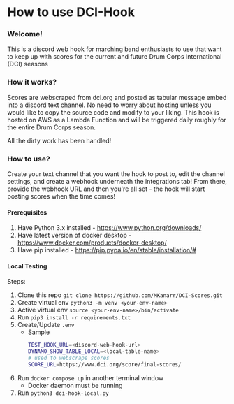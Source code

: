 # How to use DCI-Hook
### Welcome!
This is a discord web hook for marching band enthusiasts to use that want to keep up with scores for the current and future Drum Corps International (DCI) seasons

### How it works?
Scores are webscraped from dci.org and posted as tabular message embed into a discord text channel.  No need to worry about hosting unless you would like to copy the source code and modify to your liking.  This hook is hosted on AWS as a Lambda Function and will be triggered daily roughly for the entire Drum Corps season.  

All the dirty work has been handled!

### How to use?
Create your text channel that you want the hook to post to, edit the channel settings, and create a webhook underneath the integrations tab!  From there, provide the webhook URL and then you're all set - the hook will start posting scores when the time comes! 

#### Prerequisites
1. Have Python 3.x installed - https://www.python.org/downloads/
2. Have latest version of docker desktop - https://www.docker.com/products/docker-desktop/
3. Have pip installed - https://pip.pypa.io/en/stable/installation/#

#### Local Testing
Steps:
1. Clone this repo `git clone https://github.com/MKanarr/DCI-Scores.git`
2. Create virtual env `python3 -m venv <your-env-name>`
3. Active virtual env `source <your-env-name>/bin/activate`
4. Run `pip3 install -r requirements.txt`
5. Create/Update `.env`
    * Sample
        ```bash
        TEST_HOOK_URL=<discord-web-hook-url>
        DYNAMO_SHOW_TABLE_LOCAL=<local-table-name>
        # used to webscrape scores
        SCORE_URL=https://www.dci.org/score/final-scores/
        ```
6. Run `docker compose up` in another terminal window
    * Docker daemon must be running
7. Run `python3 dci-hook-local.py`